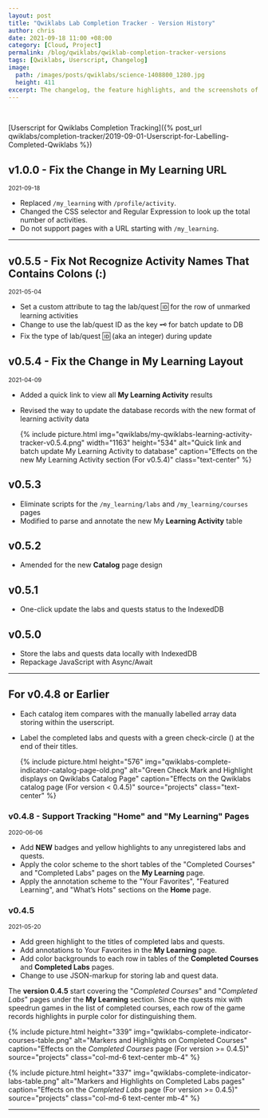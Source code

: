 ```yaml
---
layout: post
title: "Qwiklabs Lab Completion Tracker - Version History"
author: chris
date: 2021-09-18 11:00 +08:00
category: [Cloud, Project]
permalink: /blog/qwiklabs/qwiklab-completion-tracker-versions
tags: [Qwiklabs, Userscript, Changelog]
image: 
  path: /images/posts/qwiklabs/science-1408800_1280.jpg
  height: 411
excerpt: The changelog, the feature highlights, and the screenshots of the previous versions of the "Qwiklabs Lab Completion Tracker".
---
```


<br>

<amp-img src="https://img.shields.io/github/v/release/chriskyfung/qwiklabs-completed-labs-tracker" width="94" height="20" alt="GitHub release (latest by date)"></amp-img>
<amp-img src="https://img.shields.io/badge/License-GPLv3-blue.svg" width="96" height="20" alt="License: GPL v3"></amp-img>
<amp-img src="https://img.shields.io/github/issues-raw/chriskyfung/qwiklabs-completed-labs-tracker" width="92" height="20" alt="GitHub issues"></amp-img>

<i class='fas fa-chevron-circle-left'></i> [Userscript for Qwiklabs Completion Tracking]({% post_url qwiklabs/completion-tracker/2019-09-01-Userscript-for-Labelling-Completed-Qwiklabs %})

<a href="https://github.com/chriskyfung/qwiklabs-completed-labs-tracker/raw/master/qwiklabs-explorer.user.js" style="box-shadow: none" rel="noopener" target="_blank"><amp-img src="https://img.shields.io/badge/-Install%20Script-brightgreen?color=green&logo=tampermonkey&style=for-the-badge" width="152" height="28" alt="Install Script with Tampermonkey"></amp-img></a>

## v1.0.0 - Fix the Change in My Learning URL

<small><i class="fas fa-calendar-day fa-sm"></i> 2021-09-18</small>

- Replaced `/my_learning` with `/profile/activity`.
- Changed the CSS selector and Regular Expression to look up the total number of activities.
- Do not support pages with a URL starting with `/my_learning`.

* * *

## v0.5.5 - Fix Not Recognize Activity Names That Contains Colons (:)

<small><i class="fas fa-calendar-day fa-sm"></i> 2021-05-04</small>

- Set a custom attribute to tag the lab/quest 🆔 for the row of unmarked learning activities
- Change to use the lab/quest ID as the key 🗝 for batch update to DB
- Fix the type of lab/quest 🆔 (aka an integer) during update

## v0.5.4 - Fix the Change in My Learning Layout

<small><i class="fas fa-calendar-day fa-sm"></i> 2021-04-09</small>

- Added a quick link to view all **My Learning Activity** results
- Revised the way to update the database records with the new format of learning activity data

   {% include picture.html img="qwiklabs/my-qwiklabs-learning-activity-tracker-v0.5.4.png" width="1163" height="534" alt="Quick link and batch update My Learning Activity to database" caption="Effects on the new My Learning Activity section (For v0.5.4)" class="text-center" %}

## v0.5.3

- Eliminate scripts for the `/my_learning/labs` and `/my_learning/courses` pages
- Modified to parse and annotate the new My **Learning Activity** table

## v0.5.2

- Amended for the new **Catalog** page design
## v0.5.1 

- One-click update the labs and quests status to the IndexedDB

## v0.5.0

- Store the labs and quests data locally with IndexedDB
- Repackage JavaScript with Async/Await

* * *
## For v0.4.8 or Earlier

- Each catalog item compares with the manually labelled array data storing within the userscript.
- Label the completed labs and quests with a green check-circle (<i class="fa fa-check-circle" style="color:green"></i>) at the end of their titles.

   {% include picture.html height="576"
      img="qwiklabs-complete-indicator-catalog-page-old.png" alt="Green Check Mark and Highlight displays on Qwiklabs Catalog Page" caption="Effects on the Qwiklabs catalog page (For version < 0.4.5)" source="projects" class="text-center" %}

### v0.4.8 - Support Tracking "Home" and "My Learning" Pages

<small><i class="fas fa-calendar-day fa-sm"></i> 2020-06-06</small>

- Add **NEW** badges and yellow highlights to any unregistered labs and quests.
- Apply the color scheme to the short tables of the "Completed Courses" and "Completed Labs" pages on the **My Learning** page.
- Apply the annotation scheme to the "Your Favorites", "Featured Learning", and "What’s Hots" sections on the **Home** page.

### v0.4.5

<small><i class="fas fa-calendar-day fa-sm"></i> 2021-05-20</small>

- Add green highlight to the titles of completed labs and quests.
- Add annotations to Your Favorites in the **My Learning** page.
- Add color backgrounds to each row in tables of the **Completed Courses** and **Completed Labs** pages.
- Change to use JSON-markup for storing lab and quest data.

The **version 0.4.5** start covering the "*Completed Courses*" and "*Completed Labs*" pages under the **My Learning** section. Since the quests mix with speedrun games in the list of completed courses, each row of the game records highlights in purple color for distinguishing them.

<div class="row">

   {% include picture.html height="339"
   img="qwiklabs-complete-indicator-courses-table.png" alt="Markers and Highlights on Completed Courses" caption="Effects on the <i>Completed Courses</i> page (For version >= 0.4.5)" source="projects" class="col-md-6 text-center mb-4" %}

   {% include picture.html height="337"
   img="qwiklabs-complete-indicator-labs-table.png" alt="Markers and Highlights on Completed Labs pages" caption="Effects on the <i>Completed Labs</i> page (For version >= 0.4.5)" source="projects" class="col-md-6 text-center mb-4" %}

</div>

* * *
